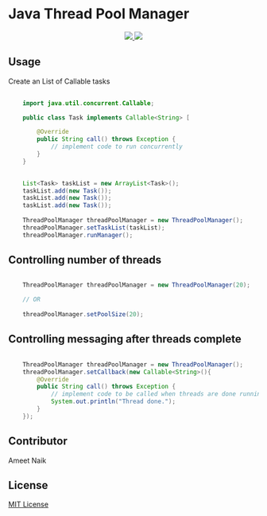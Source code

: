 # Java Thread Pool Manager

<p align="center">
  <a href="https://travis-ci.org/ameetnaik/java-concurrent-thread-manager">
    <img src="https://travis-ci.org/ameetnaik/java-concurrent-thread-manager.svg?branch=master">
  </a>
  <a href="https://github.com/ameetnaik/java-concurrent-thread-manager/blob/master/LICENSE">
    <img src="https://img.shields.io/github/license/ameetnaik/java-concurrent-thread-manager.svg">
  </a>
</p>


## Usage

Create an List of Callable<V> tasks

```java
	
	import java.util.concurrent.Callable;

	public class Task implements Callable<String> [

		@Override
		public String call() throws Exception {	
			// implement code to run concurrently
		}
	}

```

```java
	
	List<Task> taskList = new ArrayList<Task>();
	taskList.add(new Task());
	taskList.add(new Task());
	taskList.add(new Task());
	
	ThreadPoolManager threadPoolManager = new ThreadPoolManager();
	threadPoolManager.setTaskList(taskList);
	threadPoolManager.runManager();

```

## Controlling number of threads


```java

	ThreadPoolManager threadPoolManager = new ThreadPoolManager(20);

	// OR
	
	threadPoolManager.setPoolSize(20);	

```

## Controlling messaging after threads complete

```java

	ThreadPoolManager threadPoolManager = new ThreadPoolManager();
	threadPoolManager.setCallback(new Callable<String>(){
		@Override
		public String call() throws Exception {	
			// implement code to be called when threads are done running
			System.out.println("Thread done.");
		}
	});

```




## Contributor
Ameet Naik


## License
[MIT License](LICENSE)
